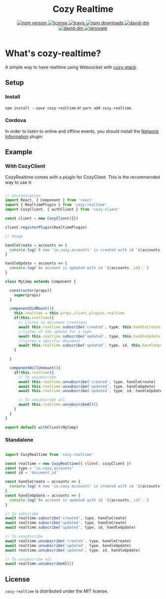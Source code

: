 <h1 align="center">Cozy Realtime</h1>

<div align="center">
  <a href="https://www.npmjs.com/package/cozy-realtime">
    <img src="https://img.shields.io/npm/v/cozy-realtime.svg" alt="npm version" />
  </a>
  <a href="https://github.com/cozy/cozy-realtime/blob/master/LICENSE">
    <img src="https://img.shields.io/npm/l/cozy-realtime.svg" alt="license" />
  </a>
  <a href="https://travis-ci.org/cozy/cozy-realtime">
    <img src="https://img.shields.io/travis/cozy/cozy-realtime.svg" alt="travis" />
  </a>
  <a href="https://npmcharts.com/compare/cozy-realtime">
    <img src="https://img.shields.io/npm/dm/cozy-realtime.svg" alt="npm downloads" />
  </a>
  <a href="https://david-dm.org/cozy/cozy-realtime">
    <img src="https://img.shields.io/david/cozy/cozy-realtime.svg" alt="david-dm" />
  </a>
  <a href="https://david-dm.org/cozy/cozy-realtime">
    <img src="https://img.shields.io/david/dev/cozy/cozy-realtime.svg" alt="david-dm" />
  </a>
  <a href="https://renovateapp.com/">
    <img src="https://img.shields.io/badge/renovate-enabled-brightgreen.svg" alt="renovate" />
  </a>
</div>

<br />

# What's cozy-realtime?

A simple way to have realtime using Websocket with [cozy-stack](https://github.com/cozy/cozy-stack).

## Setup

### Install

`npm install --save cozy-realtime`
or
`yarn add cozy-realtime`

### Cordova

In order to listen to online and offline events, you should install the [Network Information](https://cordova.apache.org/docs/en/latest/reference/cordova-plugin-network-information/) plugin.

## Example

### With CozyClient

CozyRealtime comes with a plugin for CozyClient. This is the recommended way to use it: 

```js

// Instantiation
import React, { Component } from 'react'
import { RealtimePlugin } from 'cozy-realtime'
import CozyClient, { withClient } from 'cozy-client'

const client = new CozyClient({})

client.registerPlugin(RealtimePlugin)

// Usage

handleCreate = accounts => {
  console.log(`A new 'io.cozy.accounts' is created with id '${accounts._id}'.`)
}

handleUpdate = accounts => {
  console.log(`An account is updated with id '${accounts._id}'.`)
}

class MyComp extends Component {

  constructor(props){
    super(props)
  }

  componentDidMount(){
    this.realtime = this.props.client.plugins.realtime
    if(this.realtime){
      // Listen to document creations
      await this.realtime.subscribe('created', type, this.handleCreate)
      //listen of the update for a type
      await this.realtime.subscribe('updated', type, this.handleUpdate)
      //listen a specific document
      await this.realtime.subscribe('updated', type, id, this.handleUpdate)
    }

  }

  componentWillUnmount(){
    if(this.realtime){
      // To unsubscribe
      await this.realtime.unsubscribe('created', type, handleCreate)
      await this.realtime.unsubscribe('updated', type, handleUpdate)
      await this.realtime.unsubscribe('updated', type, id, handleUpdate)

      // To unsubscribe all
      await this.realtime.unsubscribeAll()
    }
  }
}

export default withClient(MyComp)

```

### Standalone

```js

import CozyRealtime from 'cozy-realtime'

const realtime = new CozyRealtime({ client: cozyClient })
const type = 'io.cozy.accounts'
const id = 'document_id'

const handleCreate = accounts => {
  console.log(`A new 'io.cozy.accounts' is created with id '${accounts._id}'.`)
}
const handleUpdate = accounts => {
  console.log(`An account is updated with id '${accounts._id}'.`)
}

// To subscribe
await realtime.subscribe('created', type, handleCreate)
await realtime.subscribe('updated', type, handleCreate)
await realtime.subscribe('updated', type, id, handleUpdate)

// To unsubscribe
await realtime.unsubscribe('created', type, handleCreate)
await realtime.unsubscribe('updated', type, handleUpdate)
await realtime.unsubscribe('updated', type, id, handleUpdate)

// To unsubscribe all
await realtime.unsubscribeAll()
```

## License

`cozy-realtime` is distributed under the MIT license.
